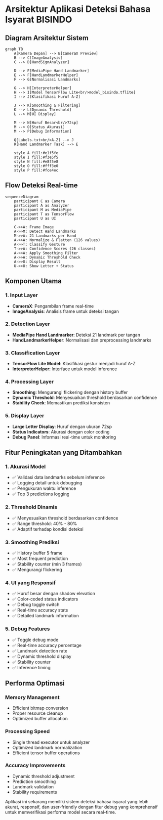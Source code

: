 # Arsitektur Aplikasi Deteksi Bahasa Isyarat BISINDO

## Diagram Arsitektur Sistem

```mermaid
graph TB
    A[Kamera Depan] --> B[CameraX Preview]
    B --> C[ImageAnalysis]
    C --> D[HandSignAnalyzer]
    
    D --> E[MediaPipe Hand Landmarker]
    E --> F[HandLandmarkerHelper]
    F --> G[Normalisasi Landmarks]
    
    G --> H[InterpreterHelper]
    H --> I[Model TensorFlow Lite<br/>model_bisindo.tflite]
    I --> J[Klasifikasi Huruf A-Z]
    
    J --> K[Smoothing & Filtering]
    K --> L[Dynamic Threshold]
    L --> M[UI Display]
    
    M --> N[Huruf Besar<br/>72sp]
    M --> O[Status Akurasi]
    M --> P[Debug Information]
    
    Q[Labels.txt<br/>A-Z] --> J
    R[Hand Landmarker Task] --> E
    
    style A fill:#e1f5fe
    style I fill:#f3e5f5
    style N fill:#e8f5e8
    style O fill:#fff3e0
    style P fill:#fce4ec
```

## Flow Deteksi Real-time

```mermaid
sequenceDiagram
    participant C as Camera
    participant A as Analyzer
    participant M as MediaPipe
    participant T as TensorFlow
    participant U as UI
    
    C->>A: Frame Image
    A->>M: Detect Hand Landmarks
    M->>A: 21 Landmarks per Hand
    A->>A: Normalize & Flatten (126 values)
    A->>T: Classify Gesture
    T->>A: Confidence Scores (26 classes)
    A->>A: Apply Smoothing Filter
    A->>A: Dynamic Threshold Check
    A->>U: Display Result
    U->>U: Show Letter + Status
```

## Komponen Utama

### 1. Input Layer
- **CameraX**: Pengambilan frame real-time
- **ImageAnalysis**: Analisis frame untuk deteksi tangan

### 2. Detection Layer
- **MediaPipe Hand Landmarker**: Deteksi 21 landmark per tangan
- **HandLandmarkerHelper**: Normalisasi dan preprocessing landmarks

### 3. Classification Layer
- **TensorFlow Lite Model**: Klasifikasi gestur menjadi huruf A-Z
- **InterpreterHelper**: Interface untuk model inference

### 4. Processing Layer
- **Smoothing**: Mengurangi flickering dengan history buffer
- **Dynamic Threshold**: Menyesuaikan threshold berdasarkan confidence
- **Stability Check**: Memastikan prediksi konsisten

### 5. Display Layer
- **Large Letter Display**: Huruf dengan ukuran 72sp
- **Status Indicators**: Akurasi dengan color coding
- **Debug Panel**: Informasi real-time untuk monitoring

## Fitur Peningkatan yang Ditambahkan

### 1. Akurasi Model
- ✅ Validasi data landmarks sebelum inference
- ✅ Logging detail untuk debugging
- ✅ Pengukuran waktu inference
- ✅ Top 3 predictions logging

### 2. Threshold Dinamis
- ✅ Menyesuaikan threshold berdasarkan confidence
- ✅ Range threshold: 40% - 80%
- ✅ Adaptif terhadap kondisi deteksi

### 3. Smoothing Prediksi
- ✅ History buffer 5 frame
- ✅ Most frequent prediction
- ✅ Stability counter (min 3 frames)
- ✅ Mengurangi flickering

### 4. UI yang Responsif
- ✅ Huruf besar dengan shadow elevation
- ✅ Color-coded status indicators
- ✅ Debug toggle switch
- ✅ Real-time accuracy stats
- ✅ Detailed landmark information

### 5. Debug Features
- ✅ Toggle debug mode
- ✅ Real-time accuracy percentage
- ✅ Landmark detection rate
- ✅ Dynamic threshold display
- ✅ Stability counter
- ✅ Inference timing

## Performa Optimasi

### Memory Management
- Efficient bitmap conversion
- Proper resource cleanup
- Optimized buffer allocation

### Processing Speed
- Single thread executor untuk analyzer
- Optimized landmark normalization
- Efficient tensor buffer operations

### Accuracy Improvements
- Dynamic threshold adjustment
- Prediction smoothing
- Landmark validation
- Stability requirements

Aplikasi ini sekarang memiliki sistem deteksi bahasa isyarat yang lebih akurat, responsif, dan user-friendly dengan fitur debug yang komprehensif untuk memverifikasi performa model secara real-time.
